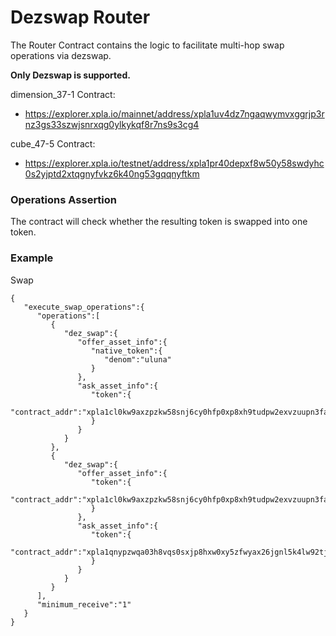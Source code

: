 # Dezswap Router <!-- omit in toc -->

The Router Contract contains the logic to facilitate multi-hop swap operations via dezswap.

**Only Dezswap is supported.**

dimension_37-1 Contract:
- https://explorer.xpla.io/mainnet/address/xpla1uv4dz7ngaqwymvxggrjp3rnz3gs33szwjsnrxqg0ylkykqf8r7ns9s3cg4

cube_47-5 Contract: 
- https://explorer.xpla.io/testnet/address/xpla1pr40depxf8w50y58swdyhc0s2yjptd2xtqgnyfvkz6k40ng53gqqnyftkm

### Operations Assertion
The contract will check whether the resulting token is swapped into one token.

### Example

Swap 
```
{
   "execute_swap_operations":{
      "operations":[
         {
            "dez_swap":{
               "offer_asset_info":{
                  "native_token":{
                     "denom":"uluna"
                  }
               },
               "ask_asset_info":{
                  "token":{
                     "contract_addr":"xpla1cl0kw9axzpzkw58snj6cy0hfp0xp8xh9tudpw2exvzuupn3fafwqqhjc24"
                  }
               }
            }
         },
         {
            "dez_swap":{
               "offer_asset_info":{
                  "token":{
                     "contract_addr":"xpla1cl0kw9axzpzkw58snj6cy0hfp0xp8xh9tudpw2exvzuupn3fafwqqhjc24"
                  }
               },
               "ask_asset_info":{
                  "token":{
                     "contract_addr":"xpla1qnypzwqa03h8vqs0sxjp8hxw0xy5zfwyax26jgnl5k4lw92tjw0scdkrzm"
                  }
               }
            }
         }
      ],
      "minimum_receive":"1"
   }
}
```